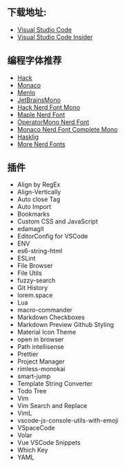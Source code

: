 ## 下载地址:

- [Visual Studio Code](https://code.visualstudio.com/)
- [Visual Studio Code Insider](https://code.visualstudio.com/insiders/)

## 编程字体推荐

- [Hack](https://github.com/source-foundry/Hack)
- [Monaco](https://github.com/todylu/monaco.ttf)
- [Menlo](https://github.com/ueaner/fonts)
- [JetBrainsMono](https://github.com/ryanoasis/nerd-fonts/tree/master/patched-fonts/JetBrainsMono/Ligatures)
- [Hack Nerd Font Mono](https://github.com/ryanoasis/nerd-fonts/tree/master/patched-fonts/Hack)
- [Maple Nerd Font](https://gitee.com/subframe7536/Maple/releases/tag/v5.5)
- [OperatorMono Nerd Font](https://github.com/40huo/Patched-Fonts)
- [Monaco Nerd Font Complete Mono](https://github.com/Karmenzind/monaco-nerd-fonts)
- [Hasklig](https://github.com/ryanoasis/nerd-fonts/tree/master/patched-fonts/Hasklig)
- [More Nerd Fonts](https://github.com/ryanoasis/nerd-fonts#patched-fonts)

## 插件

- Align by RegEx
- Align-Vertically
- Auto close Tag
- Auto Import
- Bookmarks
- Custom CSS and JavaScript
- edamagit
- EditorConfig for VSCode
- ENV
- es6-string-html
- ESLint
- File Browser
- File Utils
- fuzzy-search
- Git History
- lorem.space
- Lua
- macro-commander
- Markdown Checkboxes
- Markdown Preview Github Styling
- Material Icon Theme
- open in browser
- Path intellisense
- Prettier
- Project Manager
- rimless-monokai
- smart-jump
- Template String Converter
- Todo Tree
- Vim
- Vim Search and Replace
- VimL
- vscode-js-console-utils-with-emoji
- VSpaceCode
- Volar
- Vue VSCode Snippets
- Which Key
- YAML
